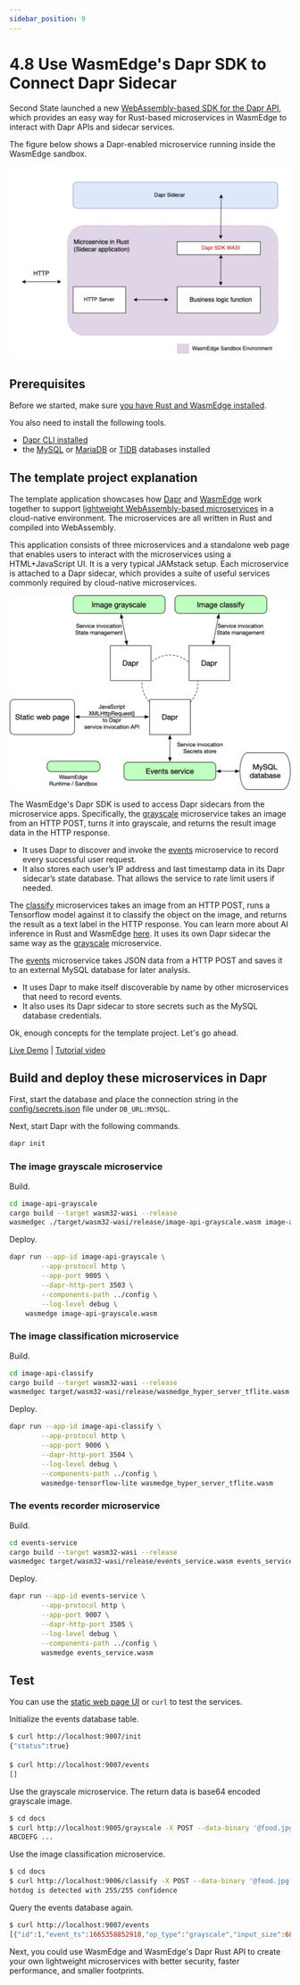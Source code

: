 ```yaml
---
sidebar_position: 9
---
```


# 4.8 Use WasmEdge's Dapr SDK to Connect Dapr Sidecar

Second State launched a new [WebAssembly-based SDK for the Dapr API](https://github.com/second-state/dapr-sdk-wasi), which provides an easy way for Rust-based microservices in WasmEdge to interact with Dapr APIs and sidecar services.

The figure below shows a Dapr-enabled microservice running inside the WasmEdge sandbox.

![](dapr_wasm_rust_api.png)

## Prerequisites

Before we started, make sure [you have Rust and WasmEdge installed](setup).

You also need to install the following tools.

-   [Dapr CLI installed](https://docs.dapr.io/getting-started/install-dapr-cli/)
-   the [MySQL](https://dev.mysql.com/doc/mysql-installation-excerpt/5.7/en/) or [MariaDB](https://mariadb.com/kb/en/getting-installing-and-upgrading-mariadb/) or [TiDB](https://docs.pingcap.com/tidb/dev/quick-start-with-tidb) databases installed

## The template project explanation

The template application showcases how [Dapr](https://dapr.io/) and [WasmEdge](https://github.com/WasmEdge/) work together to support [lightweight WebAssembly-based microservices](https://github.com/second-state/microservice-rust-mysql) in a cloud-native environment. The microservices are all written in Rust and compiled into WebAssembly.

This application consists of three microservices and a standalone web page that enables users to interact with the microservices using a HTML+JavaScript UI. It is a very typical JAMstack setup. Each microservice is attached to a Dapr sidecar, which provides a suite of useful services commonly required by cloud-native microservices.

![](dapr-wasmedge.png)

The WasmEdge's Dapr SDK is used to access Dapr sidecars from the microservice apps. Specifically, the [grayscale](https://github.com/second-state/dapr-wasm/tree/main/image-api-grayscale) microservice takes an image from an HTTP POST, turns it into grayscale, and returns the result image data in the HTTP response.

-   It uses Dapr to discover and invoke the [events](https://github.com/second-state/dapr-wasm/tree/main/events-service) microservice to record every successful user request.
-   It also stores each user’s IP address and last timestamp data in its Dapr sidecar’s state database. That allows the service to rate limit users if needed.

The [classify](https://github.com/second-state/dapr-wasm/tree/main/image-api-classify) microservices takes an image from an HTTP POST, runs a Tensorflow model against it to classify the object on the image, and returns the result as a text label in the HTTP response. You can learn more about AI inference in Rust and WasmEdge [here](https://wasmedge.org/book/en/write_wasm/rust/wasinn.html). It uses its own Dapr sidecar the same way as the [grayscale](https://github.com/second-state/dapr-wasm/tree/main/image-api-grayscale) microservice.

The [events](https://github.com/second-state/dapr-wasm/tree/main/events-service) microservice takes JSON data from a HTTP POST and saves it to an external MySQL database for later analysis.

-   It uses Dapr to make itself discoverable by name by other microservices that need to record events.
-   It also uses its Dapr sidecar to store secrets such as the MySQL database credentials.

Ok, enough concepts for the template project. Let's go ahead.

[Live Demo](http://dapr-demo.secondstate.co) | [Tutorial video](https://www.youtube.com/watch?v=3v37pAT9iK8)

## Build and deploy these microservices in Dapr

First, start the database and place the connection string in the [config/secrets.json](chttps://github.com/second-state/dapr-wasm/blob/main/config/secrets.json) file under `DB_URL:MYSQL`.

Next, start Dapr with the following commands.

```bash
dapr init
```

### The image grayscale microservice

Build.

```bash
cd image-api-grayscale
cargo build --target wasm32-wasi --release
wasmedgec ./target/wasm32-wasi/release/image-api-grayscale.wasm image-api-grayscale.wasm
```

Deploy.

```bash
dapr run --app-id image-api-grayscale \
        --app-protocol http \
        --app-port 9005 \
        --dapr-http-port 3503 \
        --components-path ../config \
        --log-level debug \
	wasmedge image-api-grayscale.wasm
```

### The image classification microservice

Build.

```bash
cd image-api-classify
cargo build --target wasm32-wasi --release
wasmedgec target/wasm32-wasi/release/wasmedge_hyper_server_tflite.wasm wasmedge_hyper_server_tflite.wasm
```

Deploy.

```bash
dapr run --app-id image-api-classify \
        --app-protocol http \
        --app-port 9006 \
        --dapr-http-port 3504 \
        --log-level debug \
        --components-path ../config \
        wasmedge-tensorflow-lite wasmedge_hyper_server_tflite.wasm
```

### The events recorder microservice

Build.

```bash
cd events-service
cargo build --target wasm32-wasi --release
wasmedgec target/wasm32-wasi/release/events_service.wasm events_service.wasm
```

Deploy.

```bash
dapr run --app-id events-service \
        --app-protocol http \
        --app-port 9007 \
        --dapr-http-port 3505 \
        --log-level debug \
        --components-path ../config \
        wasmedge events_service.wasm
```

## Test

You can use the [static web page UI](http://dapr-demo.secondstate.co/) or `curl` to test the services.

Initialize the events database table.

```bash
$ curl http://localhost:9007/init
{"status":true}

$ curl http://localhost:9007/events
[]
```

Use the grayscale microservice. The return data is base64 encoded grayscale image.

```bash
$ cd docs
$ curl http://localhost:9005/grayscale -X POST --data-binary '@food.jpg'
ABCDEFG ...
```

Use the image classification microservice.

```bash
$ cd docs
$ curl http://localhost:9006/classify -X POST --data-binary '@food.jpg'
hotdog is detected with 255/255 confidence
```

Query the events database again.

```bash
$ curl http://localhost:9007/events
[{"id":1,"event_ts":1665358852918,"op_type":"grayscale","input_size":68016},{"id":2,"event_ts":1665358853114,"op_type":"classify","input_size":68016}]
```

Next, you could use WasmEdge and WasmEdge's Dapr Rust API to create your own lightweight microservices with better security, faster performance, and smaller footprints.
